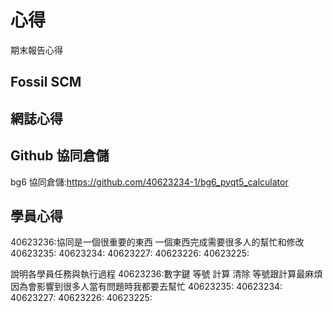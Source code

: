 心得
===

期末報告心得

Fossil SCM
---

網誌心得
---

Github 協同倉儲
---
bg6 協同倉儲:https://github.com/40623234-1/bg6_pyqt5_calculator

學員心得
---
40623236:協同是一個很重要的東西 一個東西完成需要很多人的幫忙和修改
40623235:
40623234:
40623227:
40623226:
40623225:

說明各學員任務與執行過程
40623236:數字鍵 等號 計算 清除 等號跟計算最麻煩 因為會影響到很多人當有問題時我都要去幫忙
40623235:
40623234:
40623227:
40623226:
40623225:
